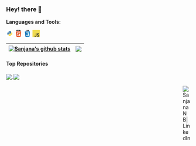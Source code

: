 ### Hey! there 👋

<!--
**san-10/san-10** is a ✨ _special_ ✨ repository because its `README.md` (this file) appears on your GitHub profile.

Here are some ideas to get you started:

- 🔭 I’m currently working on ...
- 🌱 I’m currently learning ...
- 👯 I’m looking to collaborate on ...
- 🤔 I’m looking for help with ...
- 💬 Ask me about ...
- 📫 How to reach me: ...
- 😄 Pronouns: ...
- ⚡ Fun fact: ...
-->



**Languages and Tools:**  

<code><img height="20" src="https://raw.githubusercontent.com/github/explore/80688e429a7d4ef2fca1e82350fe8e3517d3494d/topics/python/python.png"></code>
<code><img height="20" src="https://raw.githubusercontent.com/github/explore/80688e429a7d4ef2fca1e82350fe8e3517d3494d/topics/html/html.png"></code>
<code><img height="20" src="https://raw.githubusercontent.com/github/explore/80688e429a7d4ef2fca1e82350fe8e3517d3494d/topics/css/css.png"></code>
<code><img height="20" src="https://raw.githubusercontent.com/github/explore/80688e429a7d4ef2fca1e82350fe8e3517d3494d/topics/javascript/javascript.png"></code>
  


| <a href="https://github.com/san-10/github-readme-stats"><img align="center" src="https://github-readme-stats.vercel.app/api?username=san-10&show_icons=true&include_all_commits=true&theme=buefy&hide_border=true" alt="Sanjana's github stats" /></a> | <a href="https://github.com/san-10/github-readme-stats"><img align="center" src="https://github-readme-stats.vercel.app/api/top-langs/?username=san-10&layout=compact&theme=buefy&hide_border=true" /></a> |
| ------------- | ------------- |

#### Top Repositories


<a href="https://github.com/san-10/github-readme-stats">
  <img align="center" src="https://github-readme-stats.vercel.app/api/pin/?username=san-10&repo=github-readme-stats&theme=buefy" />
</a>
<a href="https://github.com/san-10/san-10.github.io">
  <img align="center" src="https://github-readme-stats.vercel.app/api/pin/?username=san-10&repo=san-10.github.io&theme=buefy" />
</a>

<br />
<br />

<a href="https://www.linkedin.com/in/sanjana-n-b-3a8750212/">
  <img align="right" alt="Sanjana N B| LinkedIn" width="21px" src="https://images.unsplash.com/photo-1611944212129-29977ae1398c?ixid=MnwxMjA3fDB8MHxzZWFyY2h8MXx8bGlua2VkaW4lMjBsb2dvfGVufDB8fDB8fA%3D%3D&ixlib=rb-1.2.1&w=1000&q=80" />
</a>



